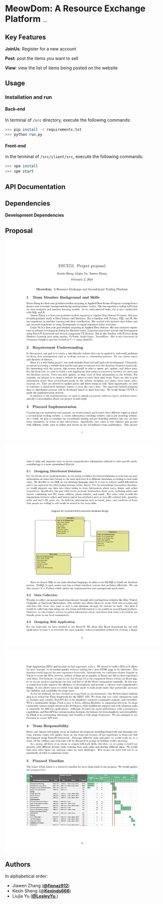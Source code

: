 # MeowDom: A Resource Exchange Platform <img src="/Users/lesley/Documents/USC/DSCI551/Project/Code_git/MeowDom/pics/meow1-3.jpg" alt="meow1-3" style="zoom:10%;" />



## Key Features

**JoinUs**: Register for a new account

**Post**: post the items you want to sell

**View**: view the list of items being posted on the website

## Usage

### Installation and run

#### Back-end

In terminal of `/src` directory,  execute the following commands:

```sh
>>> pip install -r requirements.txt
>>> python run.py
```

#### Front-end

in the terminal of `/src/client/src`, execute the following commands:

```sh
>>> npm install 
>>> npm start
```


## API Documentation


## Dependencies

**Development Dependencies**



## Proposal
![proposal1](./pics/Proposal-0001.jpg)

![proposal2](./pics/Proposal-0002.jpg)

![proposal3](./pics/Proposal-0003.jpg)



## Authors

In alphabetical order: 

- Jiawen Zhang ([**@fionaz912**](https://github.com/fionaz912))
- Kexin Sheng (@[**Kexinds666**](https://github.com/Kexinds666))
- Liujia Yu ([**@LesleyYu** ](https://github.com/LesleyYu))